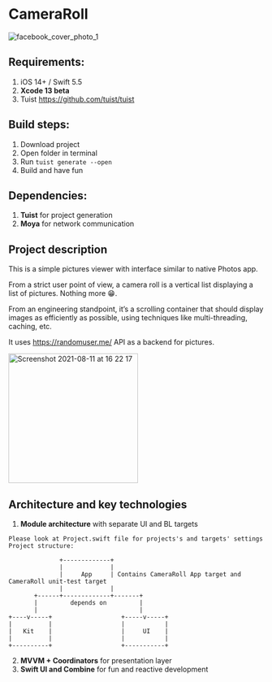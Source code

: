 # CameraRoll
![facebook_cover_photo_1](https://user-images.githubusercontent.com/55185591/129035859-00637e5f-e86a-44cf-a2dd-d94323e48aeb.png)

## Requirements: 
1. iOS 14+ / Swift 5.5
2. **Xcode 13 beta**
3. Tuist https://github.com/tuist/tuist

## Build steps:
1. Download project
2. Open folder in terminal
3. Run `tuist generate --open`
4. Build and have fun

## Dependencies:
1. **Tuist** for project generation
2. **Moya** for network communication

## Project description
This is a simple pictures viewer with interface similar to native Photos app.

From a strict user point of view, a camera roll is a vertical list displaying a list of pictures. Nothing more 😁. 

From an engineering standpoint, it’s a scrolling container that should display images as efficiently as possible, using techniques like multi-threading, caching, etc.

It uses https://randomuser.me/ API as a backend for pictures. 

<img width="255" alt="Screenshot 2021-08-11 at 16 22 17" src="https://user-images.githubusercontent.com/55185591/129036416-a26d45bb-fd04-4713-80ef-d4000246c7ef.png">


## Architecture and key technologies

1. **Module architecture** with separate UI and BL targets
  ```
  Please look at Project.swift file for projects's and targets' settings
  Project structure:
  
                +-------------+
                |             |
                |     App     | Contains CameraRoll App target and CameraRoll unit-test target
                |             |
         +------+-------------+-------+
         |         depends on         |
         |                            |
 +----v-----+                   +-----v-----+
 |          |                   |           |
 |   Kit    |                   |     UI    |
 |          |                   |           |
 +----------+                   +-----------+
```


2. **MVVM + Coordinators** for presentation layer
4. **Swift UI and Combine** for fun and reactive development
